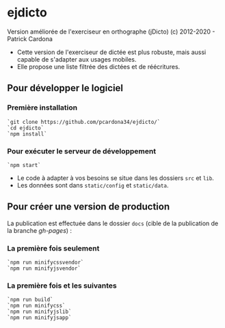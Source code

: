 # ejdicto

Version améliorée de l'exerciseur en orthographe (jDicto)
(c) 2012-2020 - Patrick Cardona

+ Cette version de l'exerciseur de dictée est plus robuste, mais aussi capable de s'adapter aux usages mobiles.
+ Elle propose une liste filtrée des dictées et de réécritures.

## Pour développer le logiciel

### Première installation

    `git clone https://github.com/pcardona34/ejdicto/`
    `cd ejdicto`
    `npm install`

### Pour exécuter le serveur de développement
    `npm start`

+ Le code à adapter à vos besoins se situe dans les dossiers `src` et `lib`.
+ Les données sont dans `static/config` et `static/data`.

## Pour créer une version de production

La publication est effectuée dans le dossier `docs` (cible de la publication de la branche *gh-pages*) :

### La première fois seulement

    `npm run minifycssvendor`
    `npm run minifyjsvendor`

### La première fois et les suivantes

    `npm run build`
    `npm run minifycss`
    `npm run minifyjslib`
    `npm run minifyjsapp`

